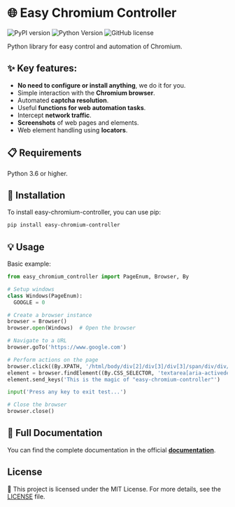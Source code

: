 # 🌐 Easy Chromium Controller

![PyPI version](https://badge.fury.io/py/easy-chromium-controller.svg)
![Python Version](https://img.shields.io/badge/Python-3.6_or_higher-blue)
![GitHub license](https://img.shields.io/badge/License-MIT-purple)

Python library for easy control and automation of Chromium.

## ✨ Key features:

- **No need to configure or install anything**, we do it for you.
- Simple interaction with the **Chromium browser**.
- Automated **captcha resolution**.
- Useful **functions for web automation tasks**.
- Intercept **network traffic**.
- **Screenshots** of web pages and elements.
- Web element handling using **locators**.

## 📋 Requirements

Python 3.6 or higher.

## 🚀 Installation

To install easy-chromium-controller, you can use pip:
```bash
pip install easy-chromium-controller
```

## 💡 Usage

Basic example:
```python
from easy_chromium_controller import PageEnum, Browser, By

# Setup windows
class Windows(PageEnum):
  GOOGLE = 0

# Create a browser instance
browser = Browser()
browser.open(Windows)  # Open the browser

# Navigate to a URL
browser.goTo('https://www.google.com')

# Perform actions on the page
browser.click((By.XPATH, '/html/body/div[2]/div[3]/div[3]/span/div/div/div/div[3]/div[1]/button[1]/div') )
element = browser.findElement((By.CSS_SELECTOR, 'textarea[aria-activedescendant][role="combobox"]'))
element.send_keys('This is the magic of "easy-chromium-controller"')

input('Press any key to exit test...')

# Close the browser
browser.close()
```

## 📖 Full Documentation
 You can find the complete documentation in the official [**documentation**](easy-chromium-controller.dev/docs).

## License
📝 This project is licensed under the MIT License. For more details, see the [LICENSE](https://github.com/gonfdez/easy-chromium-controller/blob/main/LICENSE) file.
